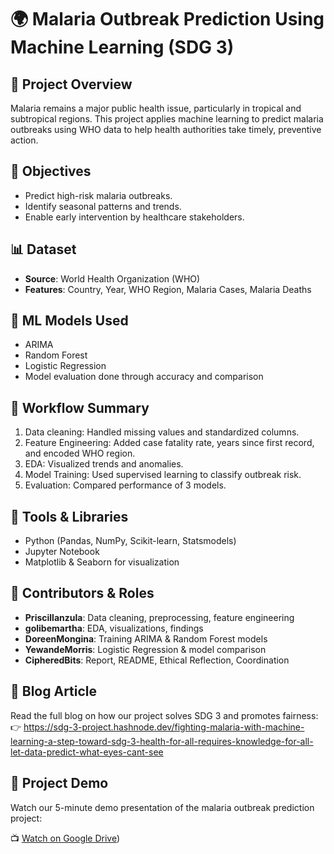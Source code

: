 # 🌍 Malaria Outbreak Prediction Using Machine Learning (SDG 3)

## 📌 Project Overview
Malaria remains a major public health issue, particularly in tropical and subtropical regions. This project applies machine learning to predict malaria outbreaks using WHO data to help health authorities take timely, preventive action.

## 🎯 Objectives
- Predict high-risk malaria outbreaks.
- Identify seasonal patterns and trends.
- Enable early intervention by healthcare stakeholders.

## 📊 Dataset
- **Source**: World Health Organization (WHO)
- **Features**: Country, Year, WHO Region, Malaria Cases, Malaria Deaths

## 🧠 ML Models Used
- ARIMA
- Random Forest
- Logistic Regression
- Model evaluation done through accuracy and comparison

## 🧪 Workflow Summary
1. Data cleaning: Handled missing values and standardized columns.
2. Feature Engineering: Added case fatality rate, years since first record, and encoded WHO region.
3. EDA: Visualized trends and anomalies.
4. Model Training: Used supervised learning to classify outbreak risk.
5. Evaluation: Compared performance of 3 models.

## 🧮 Tools & Libraries
- Python (Pandas, NumPy, Scikit-learn, Statsmodels)
- Jupyter Notebook
- Matplotlib & Seaborn for visualization

## 🤝 Contributors & Roles
- **Priscillanzula**: Data cleaning, preprocessing, feature engineering
- **golibemartha**: EDA, visualizations, findings
- **DoreenMongina**: Training ARIMA & Random Forest models
- **YewandeMorris**: Logistic Regression & model comparison
- **CipheredBits**: Report, README, Ethical Reflection, Coordination

## 📝 Blog Article
Read the full blog on how our project solves SDG 3 and promotes fairness:  
👉 https://sdg-3-project.hashnode.dev/fighting-malaria-with-machine-learning-a-step-toward-sdg-3-health-for-all-requires-knowledge-for-all-let-data-predict-what-eyes-cant-see

## 🎥 Project Demo

Watch our 5-minute demo presentation of the malaria outbreak prediction project:
 
📺 [Watch on Google Drive](https://drive.google.com/file/d/1uwr2S-jzE_tDGm1Dt-JgjUsfCe4Ctat3/view?usp=drive_link))

